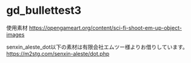 # gd_bullettest3

使用素材
https://opengameart.org/content/sci-fi-shoot-em-up-object-images

senxin_aleste_dot以下の素材は有限会社エムツー様よりお借りしています。
https://m2stg.com/senxin-aleste/dot.php